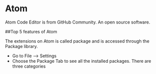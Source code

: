 # Atom

Atom Code Editor is from GitHub Community. An open source software.

##Top 5 features of Atom

The extensions on Atom is called package and is accessed through the Package library. 
- Go to File --> Settings
- Choose the Package Tab to see all the installed packages. There are three categories
   



